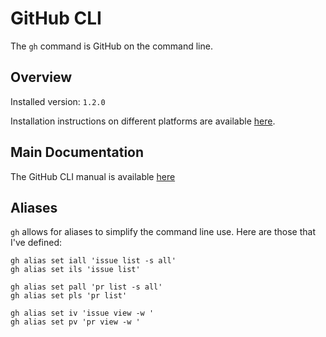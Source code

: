 # GitHub CLI

The `gh` command is GitHub on the command line. 

## Overview

Installed version: `1.2.0`

Installation instructions on different platforms are available [here](https://github.com/cli/cli#installation).

## Main Documentation

The GitHub CLI manual is available [here](https://cli.github.com/manual/)

## Aliases

`gh` allows for aliases to simplify the command line use. Here are those that I've defined:

```
gh alias set iall 'issue list -s all'
gh alias set ils 'issue list'

gh alias set pall 'pr list -s all'
gh alias set pls 'pr list'

gh alias set iv 'issue view -w '
gh alias set pv 'pr view -w '

```
